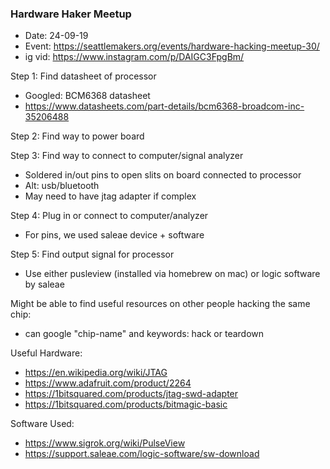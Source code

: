 ### Hardware Haker Meetup
- Date: 24-09-19
- Event: https://seattlemakers.org/events/hardware-hacking-meetup-30/
- ig vid: https://www.instagram.com/p/DAIGC3FpgBm/

Step 1: Find datasheet of processor
- Googled: BCM6368 datasheet
- https://www.datasheets.com/part-details/bcm6368-broadcom-inc-35206488

Step 2: Find way to power board

Step 3: Find way to connect to computer/signal analyzer
- Soldered in/out pins to open slits on board connected to processor
- Alt: usb/bluetooth
- May need to have jtag adapter if complex
  
Step 4: Plug in or connect to computer/analyzer
- For pins, we used saleae device + software

Step 5: Find output signal for processor
- Use either pusleview (installed via homebrew on mac) or logic software by saleae

Might be able to find useful resources on other people hacking the same chip:
- can google "chip-name" and keywords: hack or teardown

Useful Hardware:
- https://en.wikipedia.org/wiki/JTAG
- https://www.adafruit.com/product/2264
- https://1bitsquared.com/products/jtag-swd-adapter
- https://1bitsquared.com/products/bitmagic-basic

Software Used:
- https://www.sigrok.org/wiki/PulseView
- https://support.saleae.com/logic-software/sw-download

